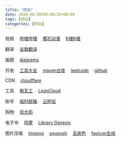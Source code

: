 ```yaml
---
title: "网站"
date: 2020-06-28T09:00:33+08:00
tags: [网站]
categories: [网站]
---
```


视频
&emsp;[哔哩哔哩](https://bilibili.com)
&emsp;[樱花动漫](http://yhdm.tv)
&emsp;[K哩K哩](https://klkl.tv)

翻译
&emsp;[谷歌翻译](https://translate.google.cn)

画图
&emsp;[diagrams](https://app.diagrams.net)

开发
&emsp;[工具大全](https://www.bejson.com)
&emsp;[maven仓库](https://mvnrepository.com)
&emsp;[leetcode](https://leetcode.com)
&emsp;[github](https://github.com)

CDN
&emsp;[cloudflare](https://dash.cloudflare.com)

工具
&emsp;[搬瓦工](https://kiwivm.64clouds.com)
&emsp;[LeanCloud](https://leancloud.cn/dashboard/applist.html#/apps)

账号
&emsp;[临时邮箱](https://temp-mail.org/zh)
&emsp;[云短信](https://www.materialtools.com)

购物
&emsp;[张大妈](https://smzdm.com)

电子书
&emsp;[鸠摩](https://jiumodiary.com)
&emsp;[Library Genesis](http://gen.lib.rus.ec)

图片压缩
&emsp;[tinypng](https://tinypng.com)
&emsp;[squoosh](https://squoosh.app)
&emsp;[去底色](https://www.yasuotu.com/mbuttonColor)
&emsp;[favicon生成](https://realfavicongenerator.net)